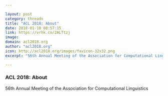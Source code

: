 ```yaml
---

layout: post
category: threads
title: "ACL 2018: About"
date: 2018-01-10 00:57:15
link: https://vrhk.co/2ALTtzj
image: 
domain: acl2018.org
author: "acl2018.org"
icon: http://acl2018.org/images/favicon-32x32.png
excerpt: "56th Annual Meeting of the Association for Computational Linguistics"

---
```


### ACL 2018: About

56th Annual Meeting of the Association for Computational Linguistics